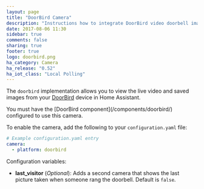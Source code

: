 ```yaml
---
layout: page
title: "DoorBird Camera"
description: "Instructions how to integrate DoorBird video doorbell images into Home Assistant."
date: 2017-08-06 11:30
sidebar: true
comments: false
sharing: true
footer: true
logo: doorbird.png
ha_category: Camera
ha_release: "0.52"
ha_iot_class: "Local Polling"
---
```


The `doorbird` implementation allows you to view the live video and saved images from your [DoorBird](http://www.doorbird.com/) device in Home Assistant.

<p class='note'>
  You must have the [DoorBird component](/components/doorbird/) configured to use this camera.
</p>

To enable the camera, add the following to your `configuration.yaml` file:

```yaml
# Example configuration.yaml entry
camera:
  - platform: doorbird
```

Configuration variables:

- **last_visitor** (*Optional*): Adds a second camera that shows the last picture taken when someone rang the doorbell. Default is `false`.
